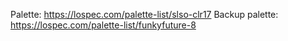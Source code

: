 Palette: https://lospec.com/palette-list/slso-clr17
Backup palette: https://lospec.com/palette-list/funkyfuture-8 